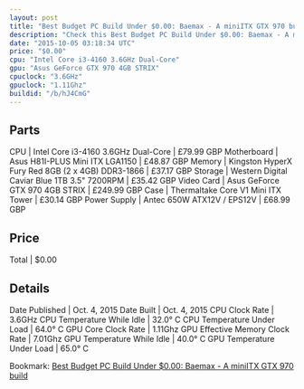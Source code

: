```yaml
---
layout: post
title: "Best Budget PC Build Under $0.00: Baemax - A miniITX GTX 970 build"
description: "Check this Best Budget PC Build Under $0.00: Baemax - A miniITX GTX 970 build. CPU: Intel Core i3-4160 3.6GHz Dual-Core, Motherboard: Asus H81I-PLUS Mini ITX LGA1150, Memo"
date: "2015-10-05 03:18:34 UTC"
price: "$0.00"
cpu: "Intel Core i3-4160 3.6GHz Dual-Core"
gpu: "Asus GeForce GTX 970 4GB STRIX"
cpuclock: "3.6GHz"
gpuclock: "1.11Ghz"
buildid: "/b/hJ4CmG"
---
```


## Parts

CPU | Intel Core i3-4160 3.6GHz Dual-Core | £79.99 GBP
Motherboard | Asus H81I-PLUS Mini ITX LGA1150 | £48.87 GBP
Memory | Kingston HyperX Fury Red 8GB (2 x 4GB) DDR3-1866 | £37.17 GBP
Storage | Western Digital Caviar Blue 1TB 3.5" 7200RPM | £35.42 GBP
Video Card | Asus GeForce GTX 970 4GB STRIX | £249.99 GBP
Case | Thermaltake Core V1 Mini ITX Tower | £30.14 GBP
Power Supply | Antec 650W ATX12V / EPS12V | £68.99 GBP

## Price

Total | $0.00

## Details

Date Published | Oct. 4, 2015
Date Built | Oct. 4, 2015
CPU Clock Rate | 3.6GHz
CPU Temperature While Idle | 32.0° C
CPU Temperature Under Load | 64.0° C
GPU Core Clock Rate | 1.11Ghz
GPU Effective Memory Clock Rate | 7.01Ghz
GPU Temperature While Idle | 40.0° C
GPU Temperature Under Load | 65.0° C

Bookmark: [Best Budget PC Build Under $0.00: Baemax - A miniITX GTX 970 build](http://pcbuilders.github.io/2015/10/05/best-budget-pc-build-under-0-dollars-dot-00-baemax-a-miniitx-gtx-970-build/)
